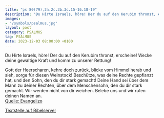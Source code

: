 ```yaml
---
title: "ps 80(79),2a.2c.3b.3c.15-16.18-19"
description: "Du Hirte Israels, höre! Der du auf den Kerubim thronst, erscheine! Wecke deine gewaltige Kraft und komm zu unserer Rettung!   Gott der Heerscharen, kehre doch zurück, blicke vom Himmel herab und sieh, sorge für diesen Weinstock! Beschütze, was deine Rechte gepflanzt hat, und den ...."
images:
- "/symbols/psalmus.jpg"
layout: post
category: PSALMUS
tag: PSALMUS
date: 2023-12-03 08:00:00 +0100
---
```

Du Hirte Israels, höre!
Der du auf den Kerubim thronst, erscheine!
Wecke deine gewaltige Kraft
und komm zu unserer Rettung! 

Gott der Heerscharen, kehre doch zurück, blicke vom Himmel herab und sieh, sorge für diesen Weinstock!
Beschütze, was deine Rechte gepflanzt hat, und den Sohn, den du dir stark gemacht! 
Deine Hand sei über dem Mann zu deiner Rechten, über dem Menschensohn, den du dir stark gemacht.<!--more-->
Wir werden nicht von dir weichen. Belebe uns und wir rufen deinen Namen an.<br>
[Quelle: Evangelizo](https://evangeliumtagfuertag.org/DE/gospel)

[Textstelle auf Bibelserver](https://www.bibleserver.com/EU/ps80(79),2a.2c.3b.3c.15-16.18-19)
